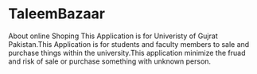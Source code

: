 # TaleemBazaar
About online Shoping
This Application is for Univeristy of Gujrat Pakistan.This Application is for students and faculty members to sale and purchase
things within the university.This application minimize the fruad and risk of sale or purchase something with unknown person.  
